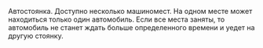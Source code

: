 Автостоянка. Доступно несколько машиномест. На одном месте может находиться только один автомобиль.
Если все места заняты, то автомобиль не станет ждать больше определенного времени и уедет на другую стоянку.